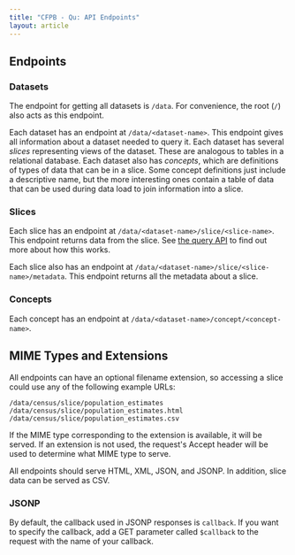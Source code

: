 ```yaml
---
title: "CFPB - Qu: API Endpoints"
layout: article
---
```


## Endpoints

### Datasets

The endpoint for getting all datasets is `/data`. For convenience, the root (`/`) also acts as this endpoint.

Each dataset has an endpoint at `/data/<dataset-name>`. This endpoint gives all information about a dataset needed to query it. Each dataset has several _slices_ representing views of the dataset. These are analogous to tables in a relational database. Each dataset also has _concepts_, which are definitions of types of data that can be in a slice. Some concept definitions just include a descriptive name, but the more interesting ones contain a table of data that can be used during data load to join information into a slice.

### Slices

Each slice has an endpoint at `/data/<dataset-name>/slice/<slice-name>`. This endpoint returns data from the slice. See [the query API](queries.html) to find out more about how this works.

Each slice also has an endpoint at `/data/<dataset-name>/slice/<slice-name>/metadata`. This endpoint returns all the metadata about a slice.

### Concepts

Each concept has an endpoint at `/data/<dataset-name>/concept/<concept-name>`.

## MIME Types and Extensions

All endpoints can have an optional filename extension, so accessing a slice could use any of the following example URLs:

```
/data/census/slice/population_estimates
/data/census/slice/population_estimates.html
/data/census/slice/population_estimates.csv
```

If the MIME type corresponding to the extension is available, it will be served. If an extension is not used, the request's Accept header will be used to determine what MIME type to serve.

All endpoints should serve HTML, XML, JSON, and JSONP. In addition, slice data can be served as CSV.

### JSONP

By default, the callback used in JSONP responses is `callback`. If you want to specify the callback, add a GET parameter called `$callback` to the request with the name of your callback.
